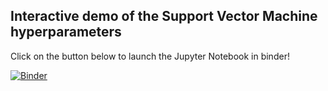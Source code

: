## Interactive demo of the Support Vector Machine hyperparameters

Click on the button below to launch the Jupyter Notebook in binder!

[![Binder](https://mybinder.org/badge_logo.svg)](https://mybinder.org/v2/gh/joe-fennell/SVM_demo/master?filepath=Interactive%20SVM%20models.ipynb)
